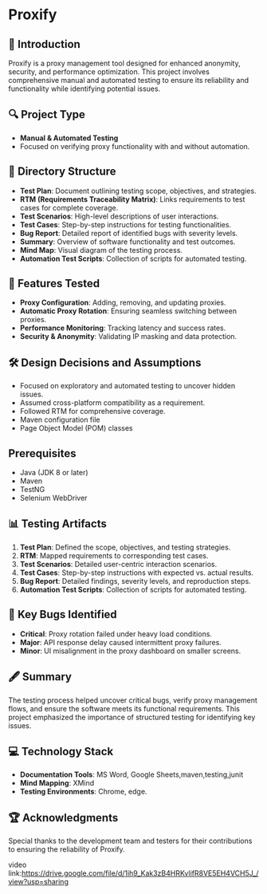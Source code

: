 

# Proxify

## 📝 Introduction
Proxify is a proxy management tool designed for enhanced anonymity, security, and performance optimization. This project involves comprehensive manual and automated testing to ensure its reliability and functionality while identifying potential issues.

## 🔍 Project Type
- **Manual & Automated Testing**
- Focused on verifying proxy functionality with and without automation.

## 📁 Directory Structure
- **Test Plan**: Document outlining testing scope, objectives, and strategies.
- **RTM (Requirements Traceability Matrix)**: Links requirements to test cases for complete coverage.
- **Test Scenarios**: High-level descriptions of user interactions.
- **Test Cases**: Step-by-step instructions for testing functionalities.
- **Bug Report**: Detailed report of identified bugs with severity levels.
- **Summary**: Overview of software functionality and test outcomes.
- **Mind Map**: Visual diagram of the testing process.
- **Automation Test Scripts**: Collection of scripts for automated testing.

## 🎯 Features Tested
- **Proxy Configuration**: Adding, removing, and updating proxies.
- **Automatic Proxy Rotation**: Ensuring seamless switching between proxies.
- **Performance Monitoring**: Tracking latency and success rates.
- **Security & Anonymity**: Validating IP masking and data protection.
  

## 🛠️ Design Decisions and Assumptions
- Focused on exploratory and automated testing to uncover hidden issues.
- Assumed cross-platform compatibility as a requirement.
- Followed RTM for comprehensive coverage.
- Maven configuration file
-  Page Object Model (POM) classes
  ## Prerequisites
- Java (JDK 8 or later)
- Maven
- TestNG
- Selenium WebDriver

## 📊 Testing Artifacts
1. **Test Plan**: Defined the scope, objectives, and testing strategies.
2. **RTM**: Mapped requirements to corresponding test cases.
3. **Test Scenarios**: Detailed user-centric interaction scenarios.
4. **Test Cases**: Step-by-step instructions with expected vs. actual results.
5. **Bug Report**: Detailed findings, severity levels, and reproduction steps.
6. **Automation Test Scripts**: Collection of scripts for automated testing.



## 🐞 Key Bugs Identified
- **Critical**: Proxy rotation failed under heavy load conditions.
- **Major**: API response delay caused intermittent proxy failures.
- **Minor**: UI misalignment in the proxy dashboard on smaller screens.


## 🖋️ Summary
The testing process helped uncover critical bugs, verify proxy management flows, and ensure the software meets its functional requirements. This project emphasized the importance of structured testing for identifying key issues.

## 💻 Technology Stack
- **Documentation Tools**: MS Word, Google Sheets,maven,testing,junit
- **Mind Mapping**: XMind
- **Testing Environments**: Chrome, edge.

## 🏆 Acknowledgments
Special thanks to the development team and testers for their contributions to ensuring the reliability of Proxify.



video link:https://drive.google.com/file/d/1ih9_Kak3zB4HRKvlifR8VE5EH4VCH5J_/view?usp=sharing

